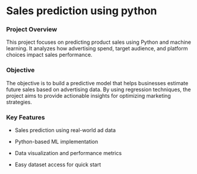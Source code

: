 # Sales prediction using python

### Project Overview
This project focuses on predicting product sales using Python and machine learning. It analyzes how advertising spend, target audience, and platform choices impact sales performance.

### Objective
The objective is to build a predictive model that helps businesses estimate future sales based on advertising data. By using regression techniques, the project aims to provide actionable insights for optimizing marketing strategies.


### Key Features
* Sales prediction using real-world ad data

* Python-based ML implementation

* Data visualization and performance metrics

* Easy dataset access for quick start

